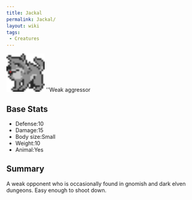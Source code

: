 ```yaml
---
title: Jackal
permalink: Jackal/
layout: wiki
tags:
 - Creatures
---
```


<img src="jackal.png" title="fig:jackal.png" alt="jackal.png" width="100" />
''Weak aggressor

Base Stats
----------

-   Defense:10
-   Damage:15
-   Body size:Small
-   Weight:10
-   Animal:Yes

Summary
-------

A weak opponent who is occasionally found in gnomish and dark elven
dungeons. Easy enough to shoot down.
